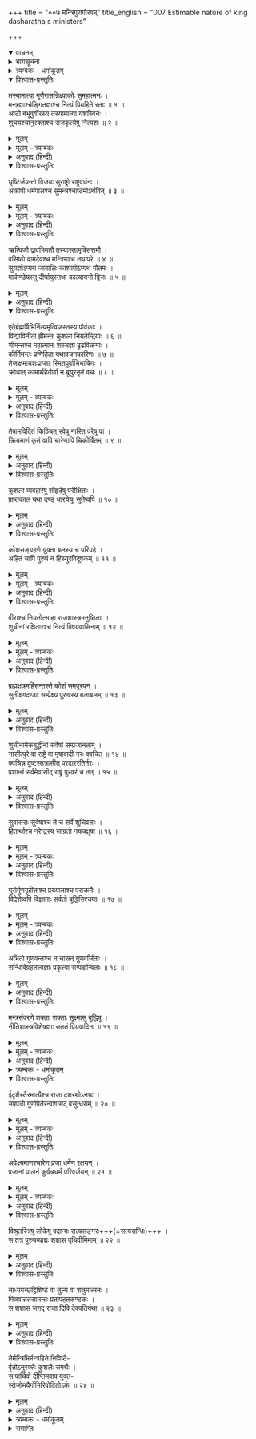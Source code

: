 +++
title = "००७ मन्त्रिगुणगौरवम्"
title_english = "007 Estimable nature of king dasharatha s ministers"

+++
<details open><summary>वाचनम्</summary>
<div caption="श्रीराम-हरिसीताराममूर्ति-घनपाठिभ्यां वचनम्" class="audioEmbed" src="https://archive.org/download/Ramayana-recitation-Sriram-harisItArAmamUrti-Ghanapaati-v2/Kanda_1/Kanda_1_BK-007-Mantriguna_Gouravam.mp3"></div>
</details>

<details><summary>भागसूचना</summary>

7. राजमन्त्रियोंके गुण और नीतिका वर्णन
</details>

<details><summary>त्र्यम्बकः - धर्माकूतम्</summary>

तेषां गुणाः सप्तमे सर्गे -
</details>

<details open><summary>विश्वास-प्रस्तुतिः</summary>

तस्यामात्या गुणैरासन्निक्ष्वाकोः सुमहात्मनः ।  
मन्त्रज्ञाश्चेङ्गितज्ञाश्च नित्यं प्रियहिते रताः ॥ १ ॥  
अष्टौ बभूवुर्वीरस्य तस्यामात्या यशस्विनः ।  
शुचयश्चानुरक्ताश्च राजकृत्येषु नित्यशः ॥ २ ॥
</details>

<details><summary>मूलम्</summary>

तस्यामात्या गुणैरासन्निक्ष्वाकोः सुमहात्मनः ।  
मन्त्रज्ञाश्चेङ्गितज्ञाश्च नित्यं प्रियहिते रताः ॥ १ ॥  
अष्टौ बभूवुर्वीरस्य तस्यामात्या यशस्विनः ।  
शुचयश्चानुरक्ताश्च राजकृत्येषु नित्यशः ॥ २ ॥
</details>

<details><summary>मूलम् - त्र्यम्बकः</summary>

तस्यामात्या गुणैर् आसन्नैक्ष्वाकस्य महात्मनः ।  
मन्त्रज्ञाश् चेङ्गितज्ञाश् च नित्यं प्रिय-हिते रताः ॥

अष्टौ बभूवुर् वीरस्य महामात्या यशस्विनः ।  
शुचयश् चानुरक्ताश् च राज-कृत्येषु नित्यशः ॥
</details>

<details><summary>अनुवाद (हिन्दी)</summary>

इक्ष्वाकुवंशी वीर महामना महाराज दशरथके मन्त्रिजनोचित गुणोंसे सम्पन्न आठ मन्त्री थे, जो मन्त्रके तत्त्वको जाननेवाले और बाहरी चेष्टा देखकर ही मनके भावको समझ लेनेवाले थे । वे सदा ही राजाके प्रिय एवं हितमें लगे रहते थे । इसीलिये उनका यश बहुत फैला हुआ था । वे सभी शुद्ध आचार-विचारसे युक्त थे और राजकीय कार्योंमें निरन्तर संलग्न रहते थे ॥ १-२ ॥
</details>

<details open><summary>विश्वास-प्रस्तुतिः</summary>

धृष्टिर्जयन्तो विजयः सुराष्ट्रो राष्ट्रवर्धनः ।  
अकोपो धर्मपालश्च सुमन्त्रश्चाष्टमोऽर्थवित् ॥ ३ ॥
</details>

<details><summary>मूलम्</summary>

धृष्टिर्जयन्तो विजयः सुराष्ट्रो राष्ट्रवर्धनः ।  
अकोपो धर्मपालश्च सुमन्त्रश्चाष्टमोऽर्थवित् ॥ ३ ॥
</details>

<details><summary>मूलम् - त्र्यम्बकः</summary>

धृष्टिर् जयन्तो विजयः सिद्धार्थो ह्य् अर्थ-साधकः ।  
अशोको मन्त्र-पालश् च सुमन्त्रश् चाष्टमो ऽभवत् ॥
</details>

<details><summary>अनुवाद (हिन्दी)</summary>

उनके नाम इस प्रकार हैं—धृष्टि, जयन्त, विजय, सुराष्ट्र, राष्ट्रवर्धन, अकोप, धर्मपाल और आठवें सुमन्त्र, जो अर्थशास्त्रके ज्ञाता थे ॥ ३ ॥
</details>

<details open><summary>विश्वास-प्रस्तुतिः</summary>

ऋत्विजौ द्वावभिमतौ तस्यास्तामृषिसत्तमौ ।  
वसिष्ठो वामदेवश्च मन्त्रिणश्च तथापरे ॥ ४ ॥  
सुयज्ञोऽप्यथ जाबालिः काश्यपोऽप्यथ गौतमः ।  
मार्कण्डेयस्तु दीर्घायुस्तथा कात्यायनो द्विजः ॥ ५ ॥
</details>

<details><summary>मूलम्</summary>

ऋत्विजौ द्वावभिमतौ तस्यास्तामृषिसत्तमौ ।  
वसिष्ठो वामदेवश्च मन्त्रिणश्च तथापरे ॥ ४ ॥  
सुयज्ञोऽप्यथ जाबालिः काश्यपोऽप्यथ गौतमः ।  
मार्कण्डेयस्तु दीर्घायुस्तथा कात्यायनो द्विजः ॥ ५ ॥
</details>

<details><summary>अनुवाद (हिन्दी)</summary>

ऋषियोंमें श्रेष्ठतम वसिष्ठ और वामदेव—ये दो महर्षि राजाके माननीय ऋत्विज् (पुरोहित) थे । इनके सिवा सुयज्ञ, जाबालि, काश्यप, गौतम, दीर्घायु मार्कण्डेय और विप्रवर कात्यायन भी महाराजके मन्त्री थे ॥ ४-५ ॥
</details>

<details open><summary>विश्वास-प्रस्तुतिः</summary>

एतैर्ब्रह्मर्षिभिर्नित्यमृत्विजस्तस्य पौर्वकाः ।  
विद्याविनीता ह्रीमन्तः कुशला नियतेन्द्रियाः ॥ ६ ॥  
श्रीमन्तश्च महात्मानः शस्त्रज्ञा दृढविक्रमाः ।  
कीर्तिमन्तः प्रणिहिता यथावचनकारिणः ॥ ७ ॥  
तेजःक्षमायशःप्राप्ताः स्मितपूर्वाभिभाषिणः ।  
क्रोधात् कामार्थहेतोर्वा न ब्रूयुरनृतं वचः ॥ ८ ॥
</details>

<details><summary>मूलम्</summary>

एतैर्ब्रह्मर्षिभिर्नित्यमृत्विजस्तस्य पौर्वकाः ।  
विद्याविनीता ह्रीमन्तः कुशला नियतेन्द्रियाः ॥ ६ ॥  
श्रीमन्तश्च महात्मानः शस्त्रज्ञा दृढविक्रमाः ।  
कीर्तिमन्तः प्रणिहिता यथावचनकारिणः ॥ ७ ॥  
तेजःक्षमायशःप्राप्ताः स्मितपूर्वाभिभाषिणः ।  
क्रोधात् कामार्थहेतोर्वा न ब्रूयुरनृतं वचः ॥ ८ ॥
</details>

<details><summary>मूलम् - त्र्यम्बकः</summary>

विद्या-विनीता ह्रीमन्तः कुशला नियतेन्द्रियाः ।  
परस्परानुरक्ताश् च नीति-मन्तो बहु-श्रुताः ॥
</details>

<details><summary>अनुवाद (हिन्दी)</summary>

इन ब्रह्मर्षियोंके साथ राजाके पूर्वपरम्परागत ऋत्विज् भी सदा मन्त्रीका कार्य करते थे । वे सब-के-सब विद्वान् होनेके कारण विनयशील, सलज्ज, कार्यकुशल, जितेन्द्रिय, श्रीसम्पन्न, महात्मा, शस्त्रविद्याके ज्ञाता, सुदृढ़ पराक्रमी, यशस्वी, समस्त राजकार्योंमें सावधान, राजाकी आज्ञाके अनुसार कार्य करनेवाले, तेजस्वी, क्षमाशील, कीर्तिमान् तथा मुसकराकर बात करनेवाले थे । वे कभी काम, क्रोध या स्वार्थके वशीभूत होकर झूठ नहीं बोलते थे ॥ ६—८ ॥
</details>

<details open><summary>विश्वास-प्रस्तुतिः</summary>

तेषामविदितं किञ्चित् स्वेषु नास्ति परेषु वा ।  
क्रियमाणं कृतं वापि चारेणापि चिकीर्षितम् ॥ ९ ॥
</details>

<details><summary>मूलम्</summary>

तेषामविदितं किञ्चित् स्वेषु नास्ति परेषु वा ।  
क्रियमाणं कृतं वापि चारेणापि चिकीर्षितम् ॥ ९ ॥
</details>

<details><summary>अनुवाद (हिन्दी)</summary>

अपने या शत्रुपक्षके राजाओंकी कोई भी बात उनसे छिपी नहीं रहती थी । दूसरे राजा क्या करते हैं, क्या कर चुके हैं और क्या करना चाहते हैं—ये सभी बातें गुप्तचरोंद्वारा उन्हें मालूम रहती थीं ॥ ९ ॥
</details>

<details open><summary>विश्वास-प्रस्तुतिः</summary>

कुशला व्यवहारेषु सौहृदेषु परीक्षिताः ।  
प्राप्तकालं यथा दण्डं धारयेयुः सुतेष्वपि ॥ १० ॥
</details>

<details><summary>मूलम्</summary>

कुशला व्यवहारेषु सौहृदेषु परीक्षिताः ।  
प्राप्तकालं यथा दण्डं धारयेयुः सुतेष्वपि ॥ १० ॥
</details>

<details><summary>अनुवाद (हिन्दी)</summary>

वे सभी व्यवहारकुशल थे । उनके सौहार्दकी अनेक अवसरोंपर परीक्षा ली जा चुकी थी । वे मौका पड़नेपर अपने पुत्रको भी उचित दण्ड देनेमें भी नहीं हिचकते थे ॥ १० ॥
</details>

<details open><summary>विश्वास-प्रस्तुतिः</summary>

कोशसङ्ग्रहणे युक्ता बलस्य च परिग्रहे ।  
अहितं चापि पुरुषं न हिंस्युरविदूषकम् ॥ ११ ॥
</details>

<details><summary>मूलम्</summary>

कोशसङ्ग्रहणे युक्ता बलस्य च परिग्रहे ।  
अहितं चापि पुरुषं न हिंस्युरविदूषकम् ॥ ११ ॥
</details>

<details><summary>मूलम् - त्र्यम्बकः</summary>

कोश-संग्रहणे युक्ता बलस्य च परिग्रहे ।  
अहितं चापि पुरुषं न विहिंस्युर् अदूषकम् ॥
</details>

<details><summary>अनुवाद (हिन्दी)</summary>

कोषके संचय तथा चतुरंगिणी सेनाके संग्रहमें सदा लगे रहते थे । शत्रुने भी यदि अपराध न किया हो तो वे उसकी हिंसा नहीं करते थे ॥ ११ ॥
</details>

<details open><summary>विश्वास-प्रस्तुतिः</summary>

वीराश्च नियतोत्साहा राजशास्त्रमनुष्ठिताः ।  
शुचीनां रक्षितारश्च नित्यं विषयवासिनाम् ॥ १२ ॥
</details>

<details><summary>मूलम्</summary>

वीराश्च नियतोत्साहा राजशास्त्रमनुष्ठिताः ।  
शुचीनां रक्षितारश्च नित्यं विषयवासिनाम् ॥ १२ ॥
</details>

<details><summary>मूलम् - त्र्यम्बकः</summary>

वीराश् च नियतोत्साहा राज-शास्त्रम् अनुव्रताः ।  
शुचीनां रक्षितारश् च नित्यं विषय-वासिनाम् ॥
</details>

<details><summary>अनुवाद (हिन्दी)</summary>

उन सबमें सदा शौर्य एवं उत्साह भरा रहता था । वे राजनीतिके अनुसार कार्य करते तथा अपने राज्यके भीतर रहनेवाले सत्पुरुषोंकी सदा रक्षा करते थे ॥ १२ ॥
</details>

<details open><summary>विश्वास-प्रस्तुतिः</summary>

ब्रह्मक्षत्रमहिंसन्तस्ते कोशं समपूरयन् ।  
सुतीक्ष्णदण्डाः सम्प्रेक्ष्य पुरुषस्य बलाबलम् ॥ १३ ॥
</details>

<details><summary>मूलम्</summary>

ब्रह्मक्षत्रमहिंसन्तस्ते कोशं समपूरयन् ।  
सुतीक्ष्णदण्डाः सम्प्रेक्ष्य पुरुषस्य बलाबलम् ॥ १३ ॥
</details>

<details><summary>अनुवाद (हिन्दी)</summary>

ब्राह्मणों और क्षत्रियोंको कष्ट न पहुँचाकर न्यायोचित धनसे राजाका खजाना भरते थे । वे अपराधी पुरुषके बलाबलको देखकर उसके प्रति तीक्ष्ण अथवा मृदु दण्डका प्रयोग करते थे ॥ १३ ॥
</details>

<details open><summary>विश्वास-प्रस्तुतिः</summary>

शुचीनामेकबुद्धीनां सर्वेषां सम्प्रजानताम् ।  
नासीत्पुरे वा राष्ट्रे वा मृषावादी नरः क्वचित् ॥ १४ ॥  
क्वचिन्न दुष्टस्तत्रासीत् परदाररतिर्नरः ।  
प्रशान्तं सर्वमेवासीद् राष्ट्रं पुरवरं च तत् ॥ १५ ॥
</details>

<details><summary>मूलम्</summary>

शुचीनामेकबुद्धीनां सर्वेषां सम्प्रजानताम् ।  
नासीत्पुरे वा राष्ट्रे वा मृषावादी नरः क्वचित् ॥ १४ ॥  
क्वचिन्न दुष्टस्तत्रासीत् परदाररतिर्नरः ।  
प्रशान्तं सर्वमेवासीद् राष्ट्रं पुरवरं च तत् ॥ १५ ॥
</details>

<details><summary>अनुवाद (हिन्दी)</summary>

उन सबके भाव शुद्ध और विचार एक थे । उनकी जानकारीमें अयोध्यापुरी अथवा कोसलराज्यके भीतर कहीं एक भी मनुष्य ऐसा नहीं था, जो मिथ्यावादी, दुष्ट और परस्त्रीलम्पट हो । सम्पूर्ण राष्ट्र और नगरमें पूर्ण शान्ति छायी रहती थी ॥ १४-१५ ॥
</details>

<details open><summary>विश्वास-प्रस्तुतिः</summary>

सुवाससः सुवेषाश्च ते च सर्वे शुचिव्रताः ।  
हितार्थाश्च नरेन्द्रस्य जाग्रतो नयचक्षुषा ॥ १६ ॥
</details>

<details><summary>मूलम्</summary>

सुवाससः सुवेषाश्च ते च सर्वे शुचिव्रताः ।  
हितार्थाश्च नरेन्द्रस्य जाग्रतो नयचक्षुषा ॥ १६ ॥
</details>

<details><summary>मूलम् - त्र्यम्बकः</summary>

सुवाससः सुवेषाश् च ते च सर्वे सुशीलिनः ।  
हितार्थं च नरेन्द्रस्य जाग्रतो नय-चक्षुषा ॥
</details>

<details><summary>अनुवाद (हिन्दी)</summary>

उन मन्त्रियोंके वस्त्र और वेष स्वच्छ एवं सुन्दर होते थे । वे उत्तम व्रतका पालन करनेवाले तथा राजाके हितैषी थे । नीतिरूपी नेत्रोंसे देखते हुए सदा सजग रहते थे ॥
</details>

<details open><summary>विश्वास-प्रस्तुतिः</summary>

गुरोर्गुणगृहीताश्च प्रख्याताश्च पराक्रमैः ।  
विदेशेष्वपि विज्ञाताः सर्वतो बुद्धिनिश्चयाः ॥ १७ ॥
</details>

<details><summary>मूलम्</summary>

गुरोर्गुणगृहीताश्च प्रख्याताश्च पराक्रमैः ।  
विदेशेष्वपि विज्ञाताः सर्वतो बुद्धिनिश्चयाः ॥ १७ ॥
</details>

<details><summary>मूलम् - त्र्यम्बकः</summary>

गुरौ गुण-गृहीताश् च प्रख्याताश् च पराक्रमे ।  
विदेशेष्व् अपि विख्याताः सर्वतो बुद्धि-निश्चयात् ॥
</details>

<details><summary>अनुवाद (हिन्दी)</summary>

अपने गुणोंके कारण वे सभी मन्त्री गुरुतुल्य समादरणीय राजाके अनुग्रहपात्र थे । अपने पराक्रमोंके कारण उनकी सर्वत्र ख्याति थी । विदेशोंमें भी सब लोग उन्हें जानते थे । वे सभी बातोंमें बुद्धिद्वारा भलीभाँति विचार करके किसी निश्चयपर पहुँचते थे ॥ १७ ॥
</details>

<details open><summary>विश्वास-प्रस्तुतिः</summary>

अभितो गुणवन्तश्च न चासन् गुणवर्जिताः ।  
सन्धिविग्रहतत्त्वज्ञाः प्रकृत्या सम्पदान्विताः ॥ १८ ॥
</details>

<details><summary>मूलम्</summary>

अभितो गुणवन्तश्च न चासन् गुणवर्जिताः ।  
सन्धिविग्रहतत्त्वज्ञाः प्रकृत्या सम्पदान्विताः ॥ १८ ॥
</details>

<details><summary>अनुवाद (हिन्दी)</summary>

समस्त देशों और कालोंमें वे गुणवान् ही सिद्ध होते थे, गुणहीन नहीं । संधि और विग्रहके उपयोग और अवसरका उन्हें अच्छी तरह ज्ञान था । वे स्वभावसे ही सम्पत्तिशाली (दैवी सम्पत्तिसे युक्त) थे ॥ १८ ॥
</details>

<details open><summary>विश्वास-प्रस्तुतिः</summary>

मन्त्रसंवरणे शक्ताः शक्ताः सूक्ष्मासु बुद्धिषु ।  
नीतिशास्त्रविशेषज्ञाः सततं प्रियवादिनः ॥ १९ ॥
</details>

<details><summary>मूलम्</summary>

मन्त्रसंवरणे शक्ताः शक्ताः सूक्ष्मासु बुद्धिषु ।  
नीतिशास्त्रविशेषज्ञाः सततं प्रियवादिनः ॥ १९ ॥
</details>

<details><summary>मूलम् - त्र्यम्बकः</summary>

संधि-विग्रह-तत्त्वज्ञाः प्रकृत्या संपदान्विताः ।  
मन्त्र-संवरणे युक्ताः शक्ताः सूक्ष्मासु बुद्धिषु ॥  
नीति-शास्त्र-विशेषज्ञाः सततं प्रिय-वादिनः ॥
</details>

<details><summary>अनुवाद (हिन्दी)</summary>

उनमें राजकीय मन्त्रणाको गुप्त रखनेकी पूर्ण शक्ति थी । वे सूक्ष्मविषयका विचार करनेमें कुशल थे । नीतिशास्त्रमें उनकी विशेष जानकारी थी तथा वे सदा ही प्रिय लगनेवाली बात बोलते थे ॥ १९ ॥
</details>

<details><summary>त्र्यम्बकः - धर्माकूतम्</summary>

एतेन राज्ञा सद्-गुण-विशिष्टा अष्टौ मन्त्रिणः संगृह्या इति सूचितम् । तथा च मनुः - 

> मौलाञ् शास्त्र-विदः शूराल् लब्ध-लक्षान् कुलागतान् ।  
सचिवान् सप्त वाष्टौ वा प्रकुर्वीत परीक्षितान् ॥  

> मन्त्रिणो यस्य कुलजा असंहार्याः सहोषिताः ।  
नृपतेर् मतिदाः सन्ति संबंध-ज्ञान-कोविदाः ॥  

> अनागत-विधातारः काल-ज्ञान-विशारदाः ।  
अतिक्रान्तम् अशोचन्तः स राज्य-फलम् अश्नुते ॥  

> सम-दुःख-सुखा यस्य सहायाः प्रिय-कारिणः ।  
अर्थ-चिन्ता-पराः सभ्याः स राज्य-फलम् अश्नुते ॥  

इति ॥
</details>

<details open><summary>विश्वास-प्रस्तुतिः</summary>

ईदृशैस्तैरमात्यैश्च राजा दशरथोऽनघः ।  
उपपन्नो गुणोपेतैरन्वशासद् वसुन्धराम् ॥ २० ॥
</details>

<details><summary>मूलम्</summary>

ईदृशैस्तैरमात्यैश्च राजा दशरथोऽनघः ।  
उपपन्नो गुणोपेतैरन्वशासद् वसुन्धराम् ॥ २० ॥
</details>

<details><summary>मूलम् - त्र्यम्बकः</summary>

ईदृशैस् तैर् अमात्यैस् तु राजा दशरथो ऽनघः ।  
उपपन्नो गुणोपेतैर् अन्व् अशासद् वसुंधराम् ॥
</details>

<details><summary>अनुवाद (हिन्दी)</summary>

ऐसे गुणवान् मन्त्रियोंके साथ रहकर निष्पाप राजा दशरथ उस भूमण्डलका शासन करते थे ॥ २० ॥
</details>

<details open><summary>विश्वास-प्रस्तुतिः</summary>

अवेक्ष्यमाणश्चारेण प्रजा धर्मेण रक्षयन् ।  
प्रजानां पालनं कुर्वन्नधर्मं परिवर्जयन् ॥ २१ ॥
</details>

<details><summary>मूलम्</summary>

अवेक्ष्यमाणश्चारेण प्रजा धर्मेण रक्षयन् ।  
प्रजानां पालनं कुर्वन्नधर्मं परिवर्जयन् ॥ २१ ॥
</details>

<details><summary>मूलम् - त्र्यम्बकः</summary>

अवेक्षमाणश् चारेण प्रजा धर्मेण रञ्जयन् ।  
विश्रुत-स्त्रिषु लोकेषु वदान्यः सत्य-संगरः ॥
</details>

<details><summary>अनुवाद (हिन्दी)</summary>

वे गुप्तचरोंके द्वारा अपने और शत्रु-राज्यके वृत्तान्तोंपर दृष्टि रखते थे, प्रजाका धर्मपूर्वक पालन करते थे तथा प्रजापालन करते हुए अधर्मसे दूर ही रहते थे ॥ २१ ॥
</details>

<details open><summary>विश्वास-प्रस्तुतिः</summary>

विश्रुतस्त्रिषु लोकेषु वदान्यः सत्यसङ्गरः+++(=सत्यसन्धिः)+++ ।  
स तत्र पुरुषव्याघ्रः शशास पृथिवीमिमाम् ॥ २२ ॥
</details>

<details><summary>मूलम्</summary>

विश्रुतस्त्रिषु लोकेषु वदान्यः सत्यसङ्गरः ।  
स तत्र पुरुषव्याघ्रः शशास पृथिवीमिमाम् ॥ २२ ॥
</details>

<details><summary>अनुवाद (हिन्दी)</summary>

उनकी तीनों लोकोंमें प्रसिद्धि थी । वे उदार और सत्यप्रतिज्ञ थे । पुरुषसिंह राजा दशरथ अयोध्यामें ही रहकर इस पृथ्वीका शासन करते थे ॥ २२ ॥
</details>

<details open><summary>विश्वास-प्रस्तुतिः</summary>

नाध्यगच्छद्विशिष्टं वा तुल्यं वा शत्रुमात्मनः ।  
मित्रवान्नतसामन्तः प्रतापहतकण्टकः ।  
स शशास जगद् राजा दिवि देवपतिर्यथा ॥ २३ ॥
</details>

<details><summary>मूलम्</summary>

नाध्यगच्छद्विशिष्टं वा तुल्यं वा शत्रुमात्मनः ।  
मित्रवान्नतसामन्तः प्रतापहतकण्टकः ।  
स शशास जगद् राजा दिवि देवपतिर्यथा ॥ २३ ॥
</details>

<details><summary>अनुवाद (हिन्दी)</summary>

उन्हें कभी अपनेसे बड़ा अथवा अपने समान भी कोई शत्रु नहीं मिला । उनके मित्रोंकी संख्या बहुत थी । सभी सामन्त उनके चरणोंमें मस्तक झुकाते थे । उनके प्रतापसे राज्यके सारे कण्टक (शत्रु एवं चोर आदि) नष्ट हो गये थे । जैसे देवराज इन्द्र स्वर्गमें रहकर तीनों लोकोंका पालन करते हैं, उसी प्रकार राजा दशरथ अयोध्यामें रहकर सम्पूर्ण जगत् का शासन करते थे ॥ २३ ॥
</details>

<details open><summary>विश्वास-प्रस्तुतिः</summary>

तैर्मन्त्रिभिर्मन्त्रहिते निविष्टै-  
र्वृतोऽनुरक्तैः कुशलैः समर्थैः ।  
स पार्थिवो दीप्तिमवाप युक्त-  
स्तेजोमयैर्गोभिरिवोदितोऽर्कः ॥ २४ ॥
</details>

<details><summary>मूलम्</summary>

तैर्मन्त्रिभिर्मन्त्रहिते निविष्टै-  
र्वृतोऽनुरक्तैः कुशलैः समर्थैः ।  
स पार्थिवो दीप्तिमवाप युक्त-  
स्तेजोमयैर्गोभिरिवोदितोऽर्कः ॥ २४ ॥
</details>

<details><summary>अनुवाद (हिन्दी)</summary>

उनके मन्त्री मन्त्रणाको गुप्त रखने तथा राज्यके हित-साधनमें संलग्न रहते थे । वे राजाके प्रति अनुरक्त, कार्यकुशल और शक्तिशाली थे । जैसे सूर्य अपनी तेजोमयी किरणोंके साथ उदित होकर प्रकाशित होते हैं, उसी प्रकार राजा दशरथ उन तेजस्वी मन्त्रियोंसे घिरे रहकर बड़ी शोभा पाते थे ॥ २४ ॥
</details>

<details><summary>त्र्यम्बकः - धर्माकूतम्</summary>

अनेन 

> स्वयं समर्थो ऽपि राजा सर्व-लक्षणान्वितैः पुरोहित-अमात्यैर् अन्वित एव राज्य-पालनं कुर्यात् । 

इति धर्मः सूचितः । तथा च मनुः - 

> अपि यत् सुकरं कर्म तद् अप्य् एकेन दुष्करम् ।  
> विशेषतो ऽसहायेन किम् उ राज्यं महोदयम् ॥  
> 
> नित्यं तस्मिन् समाश्वस्तः सर्व-कार्याणि निक्षिपेत् ।  
> तेन सार्धं विनिश्चित्य ततः कर्म समारभेत् ॥  

इति । तस्मिन् मन्त्रिणि याज्ञवल्क्यो ऽपि -

> सद्-मन्त्रिणः प्रकुर्वीत राज्ञो मौलान् स्थिराञ् शुचीन् ।
> तैः सार्धं चिन्तयेद् राजा विप्रेणाथ ततः स्वयम् ॥  

इति । तथा च कामान्दकीये - 

> इति स्म राज्यं सकलं समीरितं परा प्रतिष्ठास्य धनं सुसाधनम् ।  
> गृहीतम् एतद्-विपुलेन मन्त्रिणा त्रिवर्गनिष्पत्तिम् उपैति शाश्वतीम् ॥ 
> 
> राज्य-भारावसन्नानां राज्ञां किल पदे पदे ।  
> स्थिरवृत्ताः कुलामात्याः स्वैरं विश्रान्तिभूमयः ॥ 

इति । एतादृशस्य राज्ञो दशरथस्य सर्व-धर्मानुष्ठान-कर्तुः सुतोदयप्रयुक्तो धर्मो नासीत् । पुत्रोत्पत्तेश् च ऋणनिवर्तकत्वं नरकोद्धारकत्वम् उत्तमलोकप्रापकत्वं वंशाभिवृद्धिकरत्वं च श्रुताव् उक्तम् । ऋणनिवर्तकत्वे तावत् - 

> जायमानो वै ब्राह्मणस्त्रिभिर् ऋणवा जायते, ब्रह्मचर्येण ऋषिभ्यो यज्ञेन देवेभ्यः प्रजया पितृभ्य एष वा अनृणो यः पुत्री । 

इति । नरकोद्धारकत्वे च "पुन्-नाम्नो नरकात्रायत इति पुत्रः" इति । उत्तम-लोक-प्रापकत्वे च "नापुत्रस्य लोको ऽस्ति" इति । वंशाभिवृद्धिकरत्वे च "प्रजातन्तुं मा व्यवच्छेत्सीः" इति । बोधायनो ऽपि - 

> पुत्रेण लोकाञ् जयति पौत्रेणानन्त्यम् अश्नुते ।  
> अथ पुत्रस्य पौत्रेण नाकम् एवाधिरोहति ॥  

इति ।

सप्तावरान् सप्त पूर्वान् षड्-अन्यान् आत्म-सप्तमान् । सत्पुत्रम् अधिगच्छानस् तारयत्य् एनसो भयात् । तस्मात् प्रजा-संतानम् उत्पाद्य फलम् अवाप्नोति । तस्माद् यत्नवान् प्रजाम् उत्पादयेद् आत्मनः फल-लाभाय । तस्मात् पुत्रं चोत्पाद्य् आत्मानम् एवोत्पादयति इति विज्ञायते 'आत्मा वै पुत्र-नामासि' इति । एवं द्वितीय आत्मा जीवता द्रष्टव्यो यः पुत्रम् उत्पादयति स यथा भवति' इति । तथा च आदिपर्वणि कुन्तीं प्रति पाण्डुवचनम् -

> अप्रजस्य महाभागे न द्वारं प्रतिचक्षते ।  
> देहनाशे ध्रुवो नाशः पितॄणाम् एव निश्चयः । 
> 
> ऋणैश् चतुर्भिः संयुक्ता जायन्ते मानवा भुवि ।  
> पितृ-देवर्षि-मनुज-देवैः शतसहस्रशः ॥  
> 
> एतानि तु यथाकालं यो न बुध्यति मानवः ।  
> न तस्य लोकाः सन्त्य् इह धर्मवत्सु प्रतिष्ठिताः ॥ 
> 
> यज्ञैस् तु देवान् प्रीणाति स्वाध्यायैस् तपसा मुनीन् ।  
> पुत्रैः श्राद्धैः पितॄंश् चैव आनृशंस्येन मानवान् ॥ 
> 
> अपत्यं नाम लोकेषु प्रतिष्ठा धर्मसंहिता ।  
> इति कुन्ति विदुः प्राज्ञाः शाश्वतं धर्मम् आस्थिताः ॥  
> 
> इष्टं दत्तं तपस् तप्तं नियमाश् च स्वनुष्ठिताः ।  
> सर्वम् एवानपत्यस्य न पावनम् इहोच्यते ॥ 

भारते आदि-पर्वणि आस्तिक्ये -

> 'एतस्मिन्न् एव काले तु जरत्कारुर् महातपाः ।  
> चचार पृथिवीं कृत्स्नां यत्र सायंगृहो मुनिः ॥ 
> 
> चरन् दीप्त्या महातेजा दुश्चराम् अकृतात्मभिः ।  
> तीर्थेष्व् आप्लवनं कुर्वन् पुण्येषु विचचार ह ॥ 
> 
> वायुभक्षो निराहारः शुष्यन्न् अहरहर् मुनिः ।  
> स ददर्श पितॄन् गर्ते लम्बमानान् अधोमुखान् ॥ 
> 
> एक-तन्त्वावशिष्टं वै वीरण-स्तम्बम् आश्रितान् ।  
> तं च तन्तुं शनैर् आखुम् आददानं बिलाश्रयम् ॥ 
> 
> निराहारान् कृशान् दीनान् गर्तस्थांस्त्राणम् इच्छतः ।  
> उपश्रुत्य स तान् दीनान् दीनरूपो ऽभ्यभाषत ॥ 
> 
> के भवन्तो ऽवलम्बन्ते वीरणस्तम्बम् आश्रिताः ।  
> कृच्छ्राम् आपदम् आपन्नाः प्रियं किं करवाणि वः ॥ 
> 
> तपसो ऽस्य चतुर्थेन तृतीयेनापि वा पुनः ।  
> अर्धेन वापि निस्तर्तुम् आपदं ब्रूत मा चिरम् ॥ 
> 
> अथ वापि समग्रेण तरन्तु तपसा मम ।  
> पितरः - वृद्धो भवान् ब्रह्मचारी यो नस्त्रातुम् इहेच्छति ॥ 
> 
> न तु विप्राग्र्य तपसा शक्यम् एतद् व्यपोहितुम् ।  
> अस्ति नस् तात तपसः फलं प्रवदतां वर ॥ 
> 
> संतान-प्रक्षयात् तस्मिन् पतामो निरये ऽशुचौ ।  
> संतानः परमो धर्म एवम् आहुर् मनीषिणः ॥ 
> 
> यायावरा नाम वयम् ऋषयः संशित-व्रताः ।  
> लोकात् पुण्याद् इह भ्रष्टाः संतानप्रक्षयाद् विभो ।  
> प्रनष्टं नस् तपः पुण्यं न हि नस् तन्तुर् अस्ति वै ।  
> जरत्कारुर् इति ख्यातो वेद-वेदाङ्ग-पारगः ॥ 
> 
> नियतात्मा महात्मा च सुव्रतः सुमहातपाः ।  
> तेन स्म तपसो लोभात् कृच्छ्रम् आपादिता वयम् ॥  
> 
> न तस्य भार्या पुत्रो वा बान्धवो वास्ति कश्चन । 
> तस्माल् लम्बामहे गर्ते नष्टसंज्ञा ह्य् अनाथवत् । 
> यांस् तु पश्यसि नो ब्रह्मन् वीरणस्तम्बम् आश्रितान् ॥ 
> 
> सो ऽद्यास्माकं कुले तन्तुर् आसीत् स कुलवर्धनः ।  
> यानि पश्यसि वै ब्रह्मन् मूलानीमानि वीरुधः ॥ 
> 
> एते नस् तन्तवस् तात कालेन परिभक्षिताः ।  
> यतस् त्वं पश्यसि ब्रह्मन् मूलम् अस्यार्धभक्षितम् ॥ 
> 
> तत्र लम्बामहे सर्वे सो ऽप्य् एकस् तपसि स्थितः ।  
> यम् आखुं पश्यसि ब्रह्मन् काल एष महाबलः ॥ 
> 
> स तं तपोरतं मन्दं दशनैः क्षिपते तुदन् ।  
> जरत्कारुं तपोलुब्धं मन्दात्मानम् अचेतसम् ॥ 
> 
> छिन्न-मूलान् परिभ्रष्टान् कालोपहत-चेतसः ।  
> नरकस्थान् प्रपश्यास्मान् यथा दुष्कृतिनस् तथा ।  
> अस्मासु पतितेष्व् अत्र सह पूर्वैः सहान्वयैः ।  
> छिन्नः कालेन सो ऽप्य् अत्र गन्ता वै नरकं ततः ॥ 
> 
> तपो वाप्य् अथ वा यज्ञो यच् चान्यत् पावनं महत् ।  
> तत् सर्वं न समं तात संतत्येति सतां मतम् ॥ 
> 
> एतच् छ्रुत्वा जरत्कारुर् दुःख-शोक-परायणः ।  
> उवाच स्वान् पितॄन् दुःखाद् बाष्पसंदिग्धया गिरा ॥ 
> 
> अहम् एव जरत् कारुः किल्बिषी भवतां सुतः ।  
> एवं दृष्ट्वा तु भवतः शकुन्तान् इव लम्बतः ॥ 
> 
> मया निवर्तिता बुद्धिर् ब्रह्मचर्यात् पितामहाः ।  
> करिष्ये वः प्रियं कामं निवेक्ष्ये नात्र संशयः ॥ 

हरिवंशे ऽपि सुपुत्रकामां रुक्मिणीं कृष्णो निजगाद -

> पुत्रेण लेभिरे लोकान् सतां कामदुहो हि मे ॥ 
> 
> नरकं पुद् इति ख्यातं दुःखं च विबुधा विदुः ।  
> पुतस्त्राणात् ततः पुत्रम् इहेच्छन्ति परत्र च ॥ 
> तेजो-मयैर् गोभिर् इवोदितो ऽर्कः ॥ 
> अनन्ताः पुत्रिणो लोकाः पुरुषस्य प्रिये शुभाः ।  
> पतिर् जायां प्रविशति गर्भो भूत्वा स मातरम् ॥ 
> 
> तस्यां पुनर्नवो भूत्वा दशमे मासि जायते ।  
> पुत्रवन्तं बिभेतीन्द्रः किं नु तेनाजितं भवेत् ॥ 
> 
> नापुत्री विन्दते लोकान् कुपुत्राद् वन्ध्यता वरा ।  
> कुपुत्रो नरको यस्मात् सुपुत्रः स्वर्ग एव हि ॥ 
> 
> तस्माद् विनीतं यत् पुत्रं श्रुतवन्तं दयापरम् ।  
> विद्या च विनयो यस्मात् तस्मात् पुत्रं सुधार्मिकम् ॥ 
> 
> इच्छेत् पुत्रं पुत्रकामः पुरुषो यत्नवान् बुधः । 

इति । 
</details>

<details><summary>समाप्तिः</summary>

इत्यार्षे श्रीमद्रामायणे वाल्मीकीये आदिकाव्ये बालकाण्डे सप्तमः सर्गः ॥ ७ ॥  
इस प्रकार श्रीवाल्मीकिनिर्मित आर्षरामायण आदिकाव्यके बालकाण्डमें सातवाँ सर्ग पूरा हुआ ॥ ७ ॥
</details>

